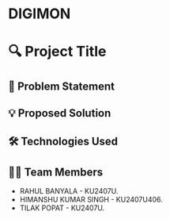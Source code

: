 # DIGIMON
# 🔍 Project Title

## 📝 Problem Statement  


## 💡 Proposed Solution  


## 🛠️ Technologies Used  


## 👨‍💻 Team Members  
- RAHUL BANYALA - KU2407U.
- HIMANSHU KUMAR SINGH - KU2407U406.
- TILAK POPAT - KU2407U.

